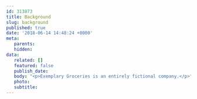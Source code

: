 ```yaml
---
id: 313873
title: Background
slug: background
published: true
date: '2018-06-14 14:48:24 +0000'
meta:
   parents: 
   hidden: 
data:
   related: []
   featured: false
   publish_date: 
   body: "<p>Exemplary Groceries is an entirely fictional company.</p>"
   photo: 
   subtitle:
---
```


